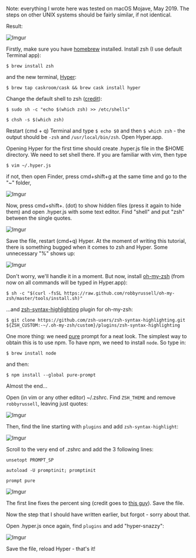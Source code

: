 Note: everything I wrote here was tested on macOS Mojave, May 2019. The steps on other UNIX systems should be fairly similar, if not identical. 

Result:

![Imgur](https://i.imgur.com/xWVkBql.png)

Firstly, make sure you have [homebrew](https://brew.sh) installed. Install zsh (I use default Terminal app):

`$ brew install zsh`

and the new terminal, [Hyper](https://hyper.is):

`$ brew tap caskroom/cask && brew cask install hyper`

Change the default shell to zsh ([credit](https://stackoverflow.com/a/44549662)):

`$ sudo sh -c "echo $(which zsh) >> /etc/shells"`

`$ chsh -s $(which zsh)`

Restart (cmd + q) Terminal and type `$ echo $0` and then `$ which zsh` - the output should be `-zsh` and `/usr/local/bin/zsh`. Open Hyper.app.

Opening Hyper for the first time should create .hyper.js file in the $HOME directory. We need to set shell there. If you are familiar with vim, then type

`$ vim ~/.hyper.js`

if not, then open Finder, press cmd+shift+g at the same time and go to the "~" folder,

![Imgur](https://i.imgur.com/Bt67XfH.png)

Now, press cmd+shift+. (dot) to show hidden files (press it again to hide them) and open .hyper.js with some text editor. Find "shell" and put "zsh" between the single quotes.

![Imgur](https://i.imgur.com/vyiLd7A.png)

Save the file, restart (cmd+q) Hyper. At the moment of writing this tutorial, there is something bugged when it comes to zsh and Hyper. Some unnecessary "%" shows up:

![Imgur](https://i.imgur.com/vdjksD8.png)

Don't worry, we'll handle it in a moment. But now, install [oh-my-zsh](https://ohmyz.sh) (from now on all commands will be typed in Hyper.app):

`$ sh -c "$(curl -fsSL https://raw.github.com/robbyrussell/oh-my-zsh/master/tools/install.sh)"`

...and [zsh-syntax-highlighting](https://github.com/zsh-users/zsh-syntax-highlighting) plugin for oh-my-zsh:

`$ git clone https://github.com/zsh-users/zsh-syntax-highlighting.git ${ZSH_CUSTOM:-~/.oh-my-zsh/custom}/plugins/zsh-syntax-highlighting`

One more thing: we need [pure](https://github.com/sindresorhus/pure) prompt for a neat look. The simplest way to obtain this is to use npm. To have npm, we need to install `node`. So type in:

`$ brew install node`

and then:

`$ npm install --global pure-prompt`

Almost the end...

Open (in vim or any other editor) ~/.zshrc. Find `ZSH_THEME` and remove `robbyrussell`, leaving just quotes:

![Imgur](https://i.imgur.com/Dgqc1Qn.png)

Then, find the line starting with `plugins` and add `zsh-syntax-highlight`:

![Imgur](https://i.imgur.com/yn1u3kI.png)

Scroll to the very end of .zshrc and add the 3 following lines:

`unsetopt PROMPT_SP`

`autoload -U promptinit; promptinit`

`prompt pure`

![Imgur](https://i.imgur.com/ufG6MPx.png)

The first line fixes the percent sing (credit goes to [this guy](https://github.com/zeit/hyper/issues/2144#issuecomment-326741620)). Save the file. 

Now the step that I should have written earlier, but forgot - sorry about that.

Open .hyper.js once again, find `plugins` and add "hyper-snazzy":

![Imgur](https://i.imgur.com/tHWpCJ0.png)

Save the file, reload Hyper - that's it!
